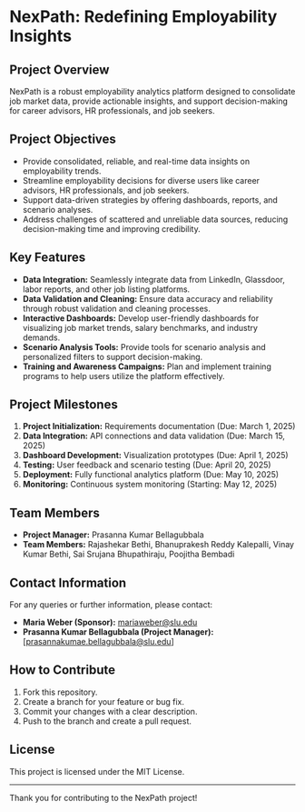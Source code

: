 # NexPath: Redefining Employability Insights

## Project Overview
NexPath is a robust employability analytics platform designed to consolidate job market data, provide actionable insights, and support decision-making for career advisors, HR professionals, and job seekers.

## Project Objectives
- Provide consolidated, reliable, and real-time data insights on employability trends.
- Streamline employability decisions for diverse users like career advisors, HR professionals, and job seekers.
- Support data-driven strategies by offering dashboards, reports, and scenario analyses.
- Address challenges of scattered and unreliable data sources, reducing decision-making time and improving credibility.

## Key Features
- **Data Integration:** Seamlessly integrate data from LinkedIn, Glassdoor, labor reports, and other job listing platforms.
- **Data Validation and Cleaning:** Ensure data accuracy and reliability through robust validation and cleaning processes.
- **Interactive Dashboards:** Develop user-friendly dashboards for visualizing job market trends, salary benchmarks, and industry demands.
- **Scenario Analysis Tools:** Provide tools for scenario analysis and personalized filters to support decision-making.
- **Training and Awareness Campaigns:** Plan and implement training programs to help users utilize the platform effectively.

## Project Milestones
1. **Project Initialization:** Requirements documentation (Due: March 1, 2025)
2. **Data Integration:** API connections and data validation (Due: March 15, 2025)
3. **Dashboard Development:** Visualization prototypes (Due: April 1, 2025)
4. **Testing:** User feedback and scenario testing (Due: April 20, 2025)
5. **Deployment:** Fully functional analytics platform (Due: May 10, 2025)
6. **Monitoring:** Continuous system monitoring (Starting: May 12, 2025)

## Team Members
- **Project Manager:** Prasanna Kumar Bellagubbala
- **Team Members:** Rajashekar Bethi, Bhanuprakesh Reddy Kalepalli, Vinay Kumar Bethi, Sai Srujana Bhupathiraju, Poojitha Bembadi

## Contact Information
For any queries or further information, please contact:
- **Maria Weber (Sponsor):** mariaweber@slu.edu
- **Prasanna Kumar Bellagubbala (Project Manager):** [prasannakumae.bellagubbala@slu.edu]

## How to Contribute
1. Fork this repository.
2. Create a branch for your feature or bug fix.
3. Commit your changes with a clear description.
4. Push to the branch and create a pull request.

## License
This project is licensed under the MIT License.

---

Thank you for contributing to the NexPath project!
